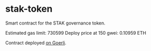 # stak-token
Smart contract for the STAK governance token.

Estimated gas limit: 730599
Deploy price at 150 gwei: 0.10959 ETH

Contract deployed [on Goerli](https://goerli.etherscan.io/token/0x19403ec491d7390d36cf374261ad36ed76a6fffa).